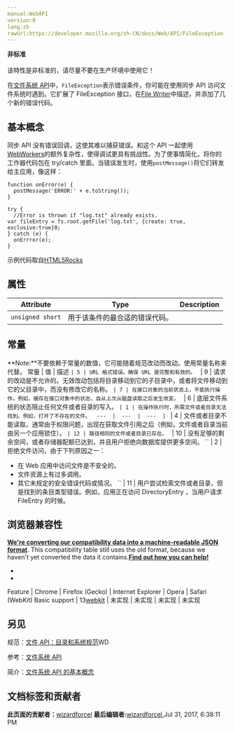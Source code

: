 ```yaml
---
manual:WebAPI
version:0
lang:zh
rawUrl:https://developer.mozilla.org/zh-CN/docs/Web/API/FileException
---
```






**非标准**<br></br>该特性是非标准的，请尽量不要在生产环境中使用它！





在[文件系统 API](%10950 "")中，`FileException`表示错误条件，你可能在使用同步 API 访问文件系统时遇到。它扩展了 FileException 接口，在[File Writer](%10951 "")中描述，并添加了几个新的错误代码。


## 基本概念<a name="基本概念"></a>


同步 API 没有错误回调，这使其难以捕获错误。和这个 API 一起使用[WebWorkers](%10952 "")的额外复杂性，使得调试更具有挑战性。为了使事情简化，将你的工作器代码包在 try/catch 里面。当错误发生时，使用`postMessage()`将它们转发给主应用，像这样：


```
function onError(e) {
  postMessage('ERROR:' + e.toString());
}

try {
  //Error is thrown if "log.txt" already exists.
var fileEntry = fs.root.getFile('log.txt', {create: true, exclusive:true}0;
} catch (e) {
  onErrror(e);
}
```


示例代码取自[HTML5Rocks](%10953 "")


## 属性<a name="属性"></a>
Attribute | Type | Description 
 ---  |  ---  |  ---  | 
 | `unsigned short` | 用于该条件的最合适的错误代码。 


## 常量<a name="常量"></a>
**Note:**不要依赖于常量的数值，它可能随着规范改动而改动。使用常量名称来代替。
常量 | 值 | 描述 
`` | 5 | URL 格式错误。确保 URL 是完整和有效的。 
`` | 9 | 请求的改动是不允许的。无效改动包括将目录移动到它的子目录中，或者将文件移动到它的父目录中，而没有修改它的名称。 
`` | 7 | 在接口对象的当前状态上，不能执行操作。例如，缓存在接口对象中的状态，自从上次从磁盘读取之后发生改变。 
`` | 6 | 底层文件系统的状态阻止任何文件或者目录的写入。 
`` | 1 | 在操作执行时，所需文件或者目录无法找到。例如，打开了不存在的文件。 
 ---  |  ---  |  ---  | 
`` | 4 | 文件或者目录不能读取，通常由于权限问题，出现在获取文件引用之后（例如，文件或者目录当前由另一个应用锁住）。 
`` | 12 | 路径相同的文件或者目录已存在。 
`` | 10 | 没有足够的剩余空间，或者存储器配额已达到，并且用户拒绝向数据库提供更多空间。 
`` | 2 | 拒绝文件访问，由于下列原因之一：


* 在 Web 应用中访问文件是不安全的。
* 文件资源上有过多调用。
* 其它未规定的安全错误代码或情况。 
`` | 11 | 用户尝试检索文件或者目录，但是找到的条目类型错误。例如，应用正在访问 DirectoryEntry ，当用户请求 FileEntry 的时候。 


## 浏览器兼容性<a name="Browser_compatibility"></a>


**[We&#39;re converting our compatibility data into a machine-readable JSON format](%3344 "")**. This compatibility table still uses the old format, because we haven&#39;t yet converted the data it contains.**[Find out how you can help!](%3392 "")**


* 
* 
Feature | Chrome | Firefox (Gecko) | Internet Explorer | Opera | Safari (WebKit) 
Basic support | 13[webkit](%3568 "The name of this feature is prefixed with 'webkit' as this browser considers it experimental") | 未实现 | 未实现 | 未实现 | 未实现 





## 另见<a name="另见"></a>


规范：[文件 API：目录和系统规范](%7239 "")WD



参考：[文件系统 API](%10950 "DOM/File_API/File_System_API")



简介：[文件系统 API 的基本概念](%10965 "DOM/File_APIs/Filesystem/Basic_Concepts_About_the_Filesystem_API")




## 文档标签和贡献者
**此页面的贡献者：**[wizardforcel](%10966 "")
**最后编辑者:**[wizardforcel](%10966 ""),<time>Jul 31, 2017, 6:38:11 PM</time>


